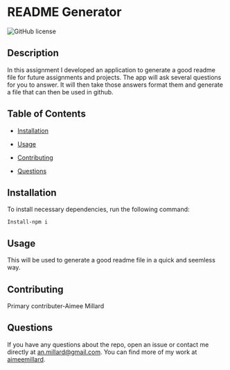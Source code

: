 # README Generator
![GitHub license](https://img.shields.io/badge/license-MIT-blue.svg)

## Description

In this assignment I developed an application to generate a good readme file for future assignments and projects. The app will ask several questions for you to answer. It will then take those answers format them and generate a file that can then be used in github.

## Table of Contents 

* [Installation](#installation)

* [Usage](#usage)

* [Contributing](#contributing)

* [Questions](#questions)

## Installation

To install necessary dependencies, run the following command:

```
Install-npm i
```

## Usage

This will be used to generate a good readme file in a quick and seemless way.
  
## Contributing

Primary contributer-Aimee Millard

## Questions

If you have any questions about the repo, open an issue or contact me directly at an.millard@gmail.com. You can find more of my work at [aimeemillard](https://github.com/aimeemillard/). 

